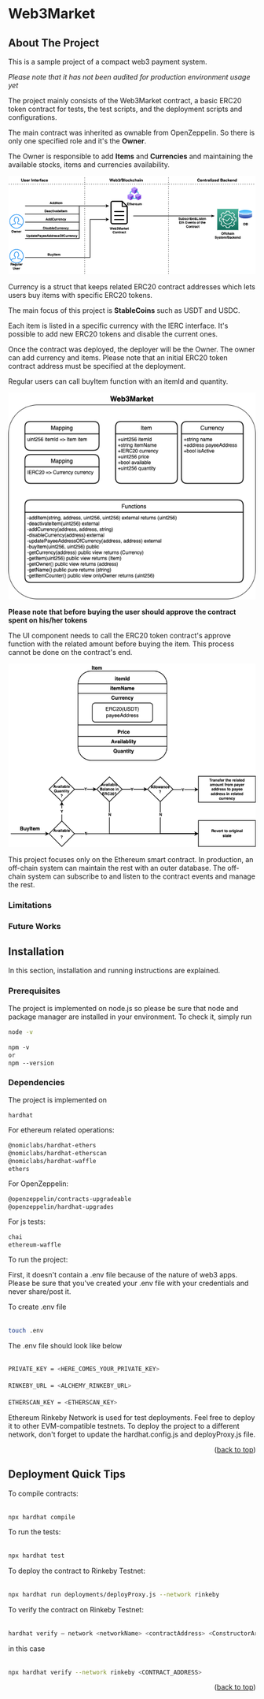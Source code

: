 # Web3Market

<!-- ABOUT THE PROJECT -->

## About The Project

This is a sample project of a compact web3 payment system.

_Please note that it has not been audited for production environment usage yet_

The project mainly consists of the Web3Market contract, a basic ERC20 token contract for tests, the test scripts, and the deployment scripts and configurations.

The main contract was inherited as ownable from OpenZeppelin. So there is only one specified role and it's the **Owner**.

The Owner is responsible to add **Items** and **Currencies** and maintaining the available stocks, items and currencies availability.

![System Overview][system-overview]

Currency is a struct that keeps related ERC20 contract addresses which lets users buy items with specific ERC20 tokens.

The main focus of this project is **StableCoins** such as USDT and USDC.

Each item is listed in a specific currency with the IERC interface. It's possible to add new ERC20 tokens and disable the current ones.

Once the contract was deployed, the deployer will be the Owner. The owner can add currency and items. Please note that an initial ERC20 token contract address must be specified at the deployment.

Regular users can call buyItem function with an itemId and quantity.

![Diagram][diagram]

**Please note that before buying the user should approve the contract spent on his/her tokens**

The UI component needs to call the ERC20 token contract's approve function with the related amount before buying the item. This process cannot be done on the contract's end.

![Payment][payment]

This project focuses only on the Ethereum smart contract. In production, an off-chain system can maintain the rest with an outer database. The off-chain system can subscribe to and listen to the contract events and manage the rest.

### Limitations

### Future Works

## Installation

In this section, installation and running instructions are explained.

### Prerequisites

The project is implemented on node.js so please be sure that node and package manager are installed in your environment. To check it, simply run

```sh
node -v
```

```
npm -v
or
npm --version
```

### Dependencies

The project is implemented on

```
hardhat
```

For ethereum related operations:

```
@nomiclabs/hardhat-ethers
@nomiclabs/hardhat-etherscan
@nomiclabs/hardhat-waffle
ethers
```

For OpenZeppelin:

```
@openzeppelin/contracts-upgradeable
@openzeppelin/hardhat-upgrades
```

For js tests:

```
chai
ethereum-waffle
```

To run the project:

First, it doesn't contain a .env file because of the nature of web3 apps. Please be sure that you've created your .env file with your credentials and never share/post it.

To create .env file

```sh

touch .env

```

The .env file should look like below

```sh

PRIVATE_KEY = <HERE_COMES_YOUR_PRIVATE_KEY>

RINKEBY_URL = <ALCHEMY_RINKEBY_URL>

ETHERSCAN_KEY = <ETHERSCAN_KEY>

```

Ethereum Rinkeby Network is used for test deployments. Feel free to deploy it to other EVM-compatible testnets. To deploy the project to a different network, don't forget to update the hardhat.config.js and deployProxy.js file.

<p  align="right">(<a  href="#top">back to top</a>)</p>

## Deployment Quick Tips

To compile contracts:

```sh

npx hardhat compile

```

To run the tests:

```sh

npx hardhat test

```

To deploy the contract to Rinkeby Testnet:

```sh

npx hardhat run deployments/deployProxy.js --network rinkeby

```

To verify the contract on Rinkeby Testnet:

```sh

hardhat verify — network <networkName> <contractAddress> <ConstructorArguments>

```

in this case

```sh

npx hardhat verify --network rinkeby <CONTRACT_ADDRESS>

```

<p  align="right">(<a  href="#top">back to top</a>)</p>

<!-- MARKDOWN LINKS & IMAGES -->
<!-- https://www.markdownguide.org/basic-syntax/#reference-style-links -->

[system-overview]: images/Web3Martket.png
[diagram]: images/Web3Market_diagram.png
[payment]: images/payment.png
